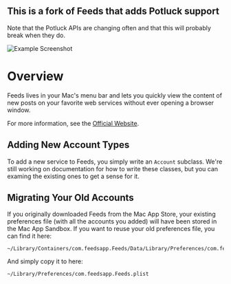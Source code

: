 ## This is a fork of Feeds that adds Potluck support

Note that the Potluck APIs are changing often and that this will probably break when they do.

![Example Screenshot](Assets/Screenshot.png)

Overview
========

Feeds lives in your Mac's menu bar and lets you quickly view the content of new posts on your favorite web services without ever opening a browser window.

For more information, see the [Official Website](http://www.feedsapp.com).


Adding New Account Types
------------------------

To add a new service to Feeds, you simply write an `Account` subclass. We're still working on documentation for how to write these classes, but you can examing the existing ones to get a sense for it.


Migrating Your Old Accounts
---------------------------

If you originally downloaded Feeds from the Mac App Store, your existing preferences file (with all the accounts you added) will have been stored in the Mac App Sandbox. If you want to reuse your old preferences file, you can find it here:

    ~/Library/Containers/com.feedsapp.Feeds/Data/Library/Preferences/com.feedsapp.Feeds.plist

And simply copy it to here:

    ~/Library/Preferences/com.feedsapp.Feeds.plist